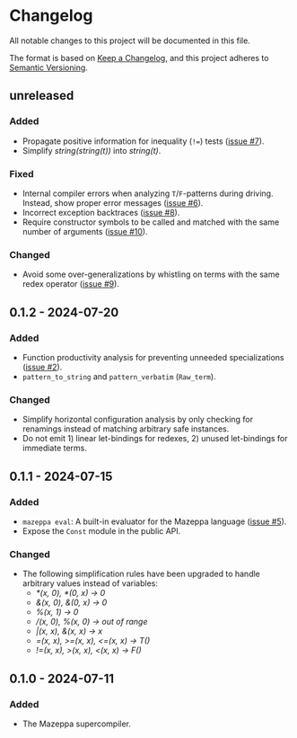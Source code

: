 # Changelog
All notable changes to this project will be documented in this file.

The format is based on [Keep a Changelog](https://keepachangelog.com/en/1.0.0/),
and this project adheres to [Semantic Versioning](https://semver.org/spec/v2.0.0.html).

## unreleased

### Added

 - Propagate positive information for inequality (`!=`) tests ([issue #7](https://github.com/mazeppa-dev/mazeppa/issues/7)).
 - Simplify _string(string(t))_ into _string(t)_.

### Fixed

 - Internal compiler errors when analyzing `T`/`F`-patterns during driving. Instead, show proper error messages ([issue #6](https://github.com/mazeppa-dev/mazeppa/issues/6)).
 - Incorrect exception backtraces ([issue #8](https://github.com/mazeppa-dev/mazeppa/issues/8)).
 - Require constructor symbols to be called and matched with the same number of arguments ([issue #10](https://github.com/mazeppa-dev/mazeppa/issues/10)).

### Changed

 - Avoid some over-generalizations by whistling on terms with the same redex operator ([issue #9](https://github.com/mazeppa-dev/mazeppa/issues/9)).

## 0.1.2 - 2024-07-20

### Added

 - Function productivity analysis for preventing unneeded specializations ([issue #2](https://github.com/mazeppa-dev/mazeppa/issues/2)).
 - `pattern_to_string` and `pattern_verbatim` (`Raw_term`).

### Changed

 - Simplify horizontal configuration analysis by only checking for renamings instead of matching arbitrary safe instances.
 - Do not emit 1) linear let-bindings for redexes, 2) unused let-bindings for immediate terms.

## 0.1.1 - 2024-07-15

### Added

 - `mazeppa eval`: A built-in evaluator for the Mazeppa language ([issue #5](https://github.com/mazeppa-dev/mazeppa/issues/5)).
 - Expose the `Const` module in the public API.

### Changed

 - The following simplification rules have been upgraded to handle arbitrary values instead of variables:
   - _*(x, 0), *(0, x) -> 0_
   - _&(x, 0), &(0, x) -> 0_
   - _%(x, 1) -> 0_
   - _/(x, 0), %(x, 0) -> out of range_
   - _|(x, x), &(x, x) -> x_
   - _=(x, x), >=(x, x), <=(x, x) -> T()_
   - _!=(x, x), >(x, x), <(x, x) -> F()_

## 0.1.0 - 2024-07-11

### Added

 - The Mazeppa supercompiler.
